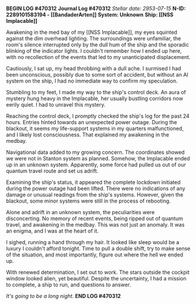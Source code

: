 **BEGIN LOG #470312**
**Journal Log #470312**
*Stellar date: 2953-07-15*
**N-ID: 2289101583194 - [[BandaderArten]]**
**System: Unknown**
**Ship: [[NSS Implacable]]**

Awakening in the med bay of my [[NSS Implacable]], my eyes squinted against the dim overhead lighting. The surroundings were unfamiliar, the room's silence interrupted only by the dull hum of the ship and the sporadic blinking of the indicator lights. I couldn't remember how I ended up here, with no recollection of the events that led to my unanticipated displacement.

Cautiously, I sat up, my head throbbing with a dull ache. I surmised I had been unconscious, possibly due to some sort of accident, but without an AI system on the ship, I had no immediate way to confirm my speculation.

Stumbling to my feet, I made my way to the ship's control deck. An aura of mystery hung heavy in the Implacable, her usually bustling corridors now eerily quiet. I had to unravel this mystery.

Reaching the control deck, I promptly checked the ship's log for the past 24 hours. Entries hinted towards an unexpected power outage. During the blackout, it seems my life-support systems in my quarters malfunctioned, and I likely lost consciousness. That explained my awakening in the medbay.

Navigational data added to my growing concern. The coordinates showed we were not in Stanton system as planned. Somehow, the Implacable ended up in an unknown system. Apparently, some force had pulled us out of our quantum travel route and set us adrift.

Examining the ship's status, it appeared the complete lockdown initiated during the power outage had been lifted. There were no indications of any damage or unusual readings from the ship's systems. However, given the blackout, some minor systems were still in the process of rebooting.

Alone and adrift in an unknown system, the peculiarities were disconcerting. No memory of recent events, being ripped out of quantum travel, and awakening in the medbay. This was not just an anomaly. It was an enigma, and I was at the heart of it.

I sighed, running a hand through my hair. It looked like sleep would be a luxury I couldn't afford tonight. Time to pull a double shift, try to make sense of the situation, and most importantly, figure out where the hell we ended up.

With renewed determination, I set out to work. The stars outside the cockpit window looked alien, yet beautiful. Despite the uncertainty, I had a mission to complete, a ship to run, and questions to answer.

_It's going to be a long night._
**END LOG #470312**